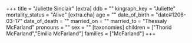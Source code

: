 +++
title = "Juliette Sinclair"
[extra]
ddb = ""
kingraph_key = "Juliette"
mortality_status = "Alive"
[extra.cha]
age = ""
date_of_birth = "date#1206-03-17"
date_of_death = ""
married_on = ""
married_to = "Thessaly McFarland"
pronouns = ""
sex = ""
[taxonomies]
children = ["Thorid McFarland","Emilia McFarland"]
families = ["McFarland"]
+++

